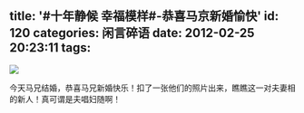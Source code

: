 title: '#十年静候 幸福模样#-恭喜马京新婚愉快'
id: 120
categories: 闲言碎语
date: 2012-02-25 20:23:11
tags:
---

![](http://m1.img.libdd.com/farm4/2012/0821/18/3C4BC671BFC3A2B05E2D6FE7040CB0CE47492D8D7D8E_500_300.jpg)</img>

今天马兄结婚，恭喜马兄新婚快乐！扣了一张他们的照片出来，瞧瞧这一对夫妻相的新人！真可谓是夫唱妇随啊！

